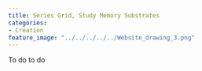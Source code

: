 ```yaml
---
title: Series Grid, Study Memory Substrates 
categories:
- Creation
feature_image: "../../../../../Website_drawing_3.png"
---
```


To do to do

